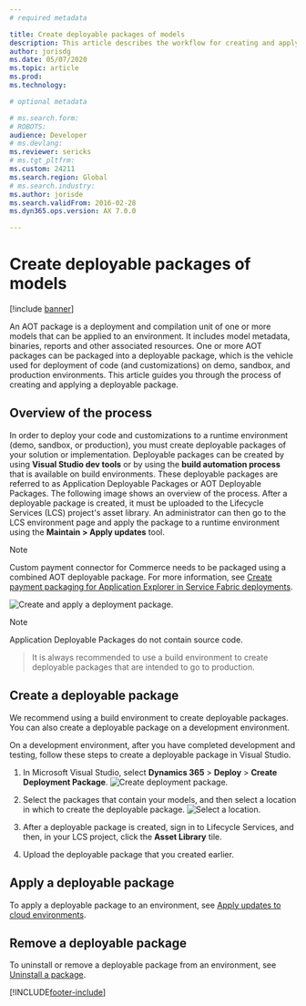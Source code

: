 ```yaml
---
# required metadata

title: Create deployable packages of models
description: This article describes the workflow for creating and applying a deployable package.
author: jorisdg
ms.date: 05/07/2020
ms.topic: article
ms.prod: 
ms.technology: 

# optional metadata

# ms.search.form: 
# ROBOTS: 
audience: Developer
# ms.devlang: 
ms.reviewer: sericks
# ms.tgt_pltfrm: 
ms.custom: 24211
ms.search.region: Global
# ms.search.industry: 
ms.author: jorisde
ms.search.validFrom: 2016-02-28
ms.dyn365.ops.version: AX 7.0.0

---
```


# Create deployable packages of models

[!include [banner](../includes/banner.md)]

An AOT package is a deployment and compilation unit of one or more models that can be applied to an environment. It includes model metadata, binaries, reports and other associated resources. One or more AOT packages can be packaged into a deployable package, which is the vehicle used for deployment of code (and customizations) on demo, sandbox, and production environments. This article guides you through the process of creating and applying a deployable package. 

## Overview of the process

In order to deploy your code and customizations to a runtime environment (demo, sandbox, or production), you must create deployable packages of your solution or implementation. Deployable packages can be created by using **Visual Studio dev tools** or by using the **build automation process** that is available on build environments. These deployable packages are referred to as Application Deployable Packages or AOT Deployable Packages. The following image shows an overview of the process. After a deployable package is created, it must be uploaded to the Lifecycle Services (LCS) project's asset library. An administrator can then go to the LCS environment page and apply the package to a runtime environment using the **Maintain &gt; Apply updates** tool. 

> [!NOTE]
> Custom payment connector for Commerce needs to be packaged using a combined AOT deployable package. For more information, see [Create payment packaging for Application Explorer in Service Fabric deployments](../../../commerce/dev-itpro/payment-connector-package.md).

![Create and apply a deployment package.](./media/createandapplydeployablepackage.png)

> [!NOTE]
> Application Deployable Packages do not contain source code.

> It is always recommended to use a build environment to create deployable packages that are intended to go to production.

## Create a deployable package
We recommend using a build environment to create deployable packages. You can also create a deployable package on a development environment. 

On a development environment, after you have completed development and testing, follow these steps to create a deployable package in Visual Studio.

1.  In Microsoft Visual Studio, select **Dynamics 365** &gt; **Deploy** &gt; **Create Deployment Package**.
![Create deployment package.](./media/createdeploymentpackage-986x1024.png)

2.  Select the packages that contain your models, and then select a location in which to create the deployable package. 
![Select a location.](./media/pack4.png)

3.  After a deployable package is created, sign in to Lifecycle Services, and then, in your LCS project, click the **Asset Library** tile.

4.  Upload the deployable package that you created earlier.

## Apply a deployable package
To apply a deployable package to an environment, see [Apply updates to cloud environments](apply-deployable-package-system.md).

## Remove a deployable package
To uninstall or remove a deployable package from an environment, see [Uninstall a package](uninstall-deployable-package.md).


[!INCLUDE[footer-include](../../../includes/footer-banner.md)]